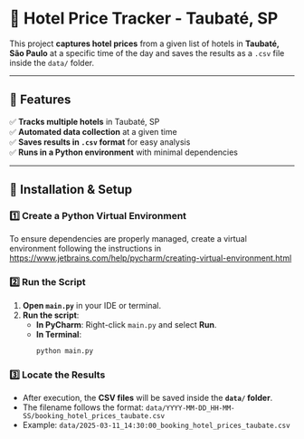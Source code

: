 
# 🏨 Hotel Price Tracker - Taubaté, SP

This project **captures hotel prices** from a given list of hotels in **Taubaté, São Paulo** at a specific time of the day and saves the results as a `.csv` file inside the `data/` folder.

---

## 📌 Features
✅ **Tracks multiple hotels** in Taubaté, SP  
✅ **Automated data collection** at a given time  
✅ **Saves results in `.csv` format** for easy analysis  
✅ **Runs in a Python environment** with minimal dependencies  

---

## 🔧 Installation & Setup

### **1️⃣ Create a Python Virtual Environment**
To ensure dependencies are properly managed, create a virtual environment following the instructions in https://www.jetbrains.com/help/pycharm/creating-virtual-environment.html

### **2️⃣ Run the Script**
1. **Open `main.py`** in your IDE or terminal.
2. **Run the script**:
   - **In PyCharm**: Right-click `main.py` and select **Run**.
   - **In Terminal**:
     ```sh
     python main.py
     ```
### **3️⃣ Locate the Results**
- After execution, the **CSV files** will be saved inside the **`data/` folder**.
- The filename follows the format:
```data/YYYY-MM-DD_HH-MM-SS/booking_hotel_prices_taubate.csv```
- Example:
```data/2025-03-11_14:30:00_booking_hotel_prices_taubate.csv```
